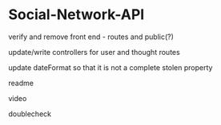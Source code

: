 # Social-Network-API

verify and remove front end - routes and public(?)

update/write controllers for user and thought routes

update dateFormat so that it is not a complete stolen property

readme

video

doublecheck